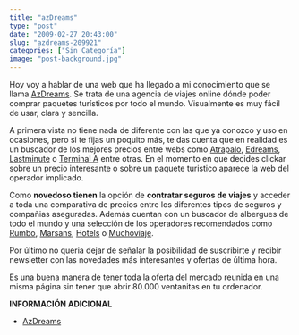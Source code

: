 ```yaml
---
title: "azDreams"
type: "post"
date: "2009-02-27 20:43:00"
slug: "azdreams-209921"
categories: ["Sin Categoría"]
image: "post-background.jpg"
---
```


Hoy voy a hablar de una web que ha llegado a mi conocimiento que se llama [AzDreams](http://www.azdreams.es/). Se trata de una agencia de viajes online dónde poder comprar paquetes turísticos por todo el mundo. Visualmente es muy fácil de usar, clara y sencilla.

A primera vista no tiene nada de diferente con las que ya conozco y uso en ocasiones, pero si te fijas un poquito más, te das cuenta que en realidad es un buscador de los mejores precios entre webs como [Atrapalo](http://clk.tradedoubler.com/click?p=31881&a=1356671&g=16140066&epi=azDreamsES_missviajes), [Edreams](http://clk.tradedoubler.com/click?p=15407&a=1356671&g=847552&epi=azDreamsES_missviajes), [Lastminute](http://clk.tradedoubler.com/click?p=21645&a=1356671&g=16691864&epi=azDreamsES_missviajes) o [Terminal A](http://web14.terminala.com/Index.aspx?CobrandedID=21&Cultura=es-ES) entre otras. En el momento en que decides clickar sobre un precio interesante o sobre un paquete turistico aparece la web del operador implicado.

Como **novedoso tienen** la opción de **contratar seguros de viajes** y acceder a toda una comparativa de precios entre los diferentes tipos de seguros y compañias aseguradas. Además cuentan con un buscador de albergues de todo el mundo y una selección de los operadores recomendados como [Rumbo](http://clk.tradedoubler.com/click?p=48184&a=1356671&g=16340536&epi=azDreamsES_missviajes), [Marsans](http://clk.tradedoubler.com/click?p=48184&a=1356671&g=16340536&epi=azDreamsES_missviajes), [Hotels](http://clk.tradedoubler.com/click?p=20131&a=1356671&g=17220576&epi=azDreamsES_missviajes) o [Muchoviaje](http://ad.zanox.com/ppc/?6124126C755021343T&Side=azDreamsES_missviajes).

Por último no queria dejar de señalar la posibilidad de suscribirte y recibir newsletter con las novedades más interesantes y ofertas de última hora.

Es una buena manera de tener toda la oferta del mercado reunida en una misma página sin tener que abrir 80.000 ventanitas en tu ordenador.

**INFORMACIÓN ADICIONAL**

- [AzDreams](http://www.azdreams.es/)